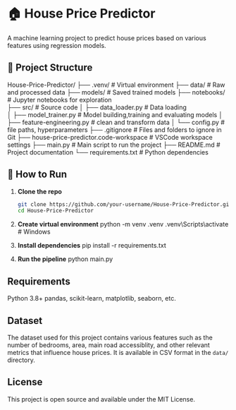 # 🏠 House Price Predictor

A machine learning project to predict house prices based on various features using regression models.

## 📁 Project Structure

 House-Price-Predictor/ 
 ├── .venv/ # Virtual environment 
 ├── data/ # Raw and processed data 
 ├── models/ # Saved trained models 
 ├── notebooks/ # Jupyter notebooks for exploration  
 ├── src/ # Source code 
 │ ├── data_loader.py # Data loading  
 │ ├── model_trainer.py # Model building,training and evaluating models
 │ ├── feature-engineering.py # clean and transform data
 │ └── config.py # file paths, hyperparameters 
 ├── .gitignore # Files and folders to ignore in Git 
 ├── house-price-predictor.code-workspace # VSCode workspace settings 
 ├── main.py # Main script to run the project 
 ├── README.md # Project documentation 
 └── requirements.txt # Python dependencies


## 🚀 How to Run

1. **Clone the repo**
   ```bash
   git clone https://github.com/your-username/House-Price-Predictor.git
   cd House-Price-Predictor

2.   **Create virtual environment**
    python -m venv .venv
    .venv\Scripts\activate    # Windows

3. **Install dependencies**
    pip install -r requirements.txt

4. **Run the pipeline**
    python main.py

## Requirements
Python 3.8+
pandas, scikit-learn, matplotlib, seaborn, etc.

## Dataset
The dataset used for this project contains various features such as the number of bedrooms, area, main road accessiblity, and other relevant metrics that influence house prices. It is available in CSV format in the `data/` directory.

## License
This project is open source and available under the MIT License.